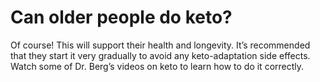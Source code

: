 # Can older people do keto?

Of course! This will support their health and longevity. It’s recommended that they start it very gradually to avoid any keto-adaptation side effects. Watch some of Dr. Berg’s videos on keto to learn how to do it correctly.